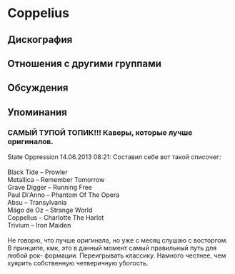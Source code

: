 # Coppelius



## Дискография


## Отношения с другими группами


## Обсуждения


## Упоминания

### САМЫЙ ТУПОЙ ТОПИК!!! Каверы, которые лучше оригиналов.

State Oppression 14.06.2013 08:21:
Составил себе вот такой списочег:<BR><BR>Black Tide – Prowler <BR>Metallica – Remember Tomorrow <BR>Grave Digger – Running Free <BR>Paul Di'Anno  – Phantom Of The Opera <BR>Absu – Transylvania <BR>M&#228;go de Oz – Strange World <BR>Coppelius – Charlotte The Harlot <BR>Trivium – Iron Maiden<BR><BR>Не говорю, что лучше оригинала, но уже с месяц слушаю с восторгом. В принципе, кмк, это в данный момент самый правильный путь для любой рок- формации. Переигрывать классику. Намного честнее, чем хуярить собственную четверичную убогость.

